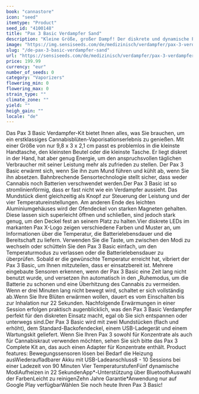 ```yaml
---
book: "cannastore"
icon: "seed"
itemtype: "Product"
seed_id: "4100148"
title: "Pax 3 Basic Verdampfer Sand"
description: "Kleine Größe, großer Dampf! Der diskrete und dynamische Pax 3 Basic bietet alles, was Sie zum Verdampfen benötigen. ✔5 Modi ✔Tragbar ✔Intuitiv"
image: "https://img.sensiseeds.com/de/medizinisch/verdampfer/pax-3-verdampfer-basic-sand-image.png"
slug: "/de-pax-3-basic-verdampfer-sand"
url: "https://sensiseeds.com/de/medizinisch/verdampfer/pax-3-verdampfer-basic-sand?a_aid=cannastore"
price: 199.99
currency: "eur"
number_of_seeds: 0
category: "Vaporizers"
flowering_min: 0
flowering_max: 0
strain_type: ""
climate_zone: ""
yield: ""
heigh_gain: ""
locale: "de"
---
```

Das Pax 3 Basic Verdampfer-Kit bietet Ihnen alles, was Sie brauchen, um ein erstklassiges Cannabisblüten-Vaporisationserlebnis zu genießen. Mit einer Größe von nur 9,8 x 3 x 2,1 cm passt es problemlos in die kleinste Handtasche, den kleinsten Beutel oder die kleinste Tasche. Er liegt diskret in der Hand, hat aber genug Energie, um den anspruchsvollen täglichen Verbraucher mit seiner Leistung mehr als zufrieden zu stellen. Der Pax 3 Basic erwärmt sich, wenn Sie ihn zum Mund führen und kühlt ab, wenn Sie ihn absetzen. Bahnbrechende Sensortechnologie stellt sicher, dass weder Cannabis noch Batterien verschwendet werden.Der Pax 3 Basic ist so stromlinienförmig, dass er fast nicht wie ein Verdampfer aussieht. Das Mundstück dient gleichzeitig als Knopf zur Steuerung der Leistung und der vier Temperatureinstellungen. Am anderen Ende des leichten Aluminiumgehäuses wird der Ofendeckel von starken Magneten gehalten. Diese lassen sich superleicht öffnen und schließen, sind jedoch stark genug, um den Deckel fest an seinem Platz zu halten.Vier diskrete LEDs im markanten Pax X-Logo zeigen verschiedene Farben und Muster an, um Informationen über die Temperatur, die Batterielebensdauer und die Bereitschaft zu liefern. Verwenden Sie die Taste, um zwischen den Modi zu wechseln oder schütteln Sie den Pax 3 Basic einfach, um den Temperaturmodus zu verlassen oder die Batterielebensdauer zu überprüfen. Sobald er die gewünschte Temperatur erreicht hat, vibriert der Pax 3 Basic, um Ihnen mitzuteilen, dass er einsatzbereit ist. Mehrere eingebaute Sensoren erkennen, wenn der Pax 3 Basic eine Zeit lang nicht benutzt wurde, und versetzen ihn automatisch in den „Ruhemodus, um die Batterie zu schonen und eine Überhitzung des Cannabis zu vermeiden. Wenn er drei Minuten lang nicht bewegt wird, schaltet er sich vollständig ab.Wenn Sie Ihre Blüten erwärmen wollen, dauert es vom Einschalten bis zur Inhalation nur 22 Sekunden. Nachfolgende Erwärmungen in einer Session erfolgen praktisch augenblicklich, was den Pax 3 Basic Verdampfer perfekt für den diskreten Einsatz macht, egal ob Sie sich entspannen oder unterwegs sind.Der Pax 3 Basic wird mit zwei Mundstücken (flach und erhöht), dem Standard-Backofendeckel, einem USB-Ladegerät und einem Wartungskit geliefert. Wenn Sie Ihren Pax 3 sowohl für Konzentrate als auch für Cannabiskraut verwenden möchten, sehen Sie sich bitte das Pax 3 Complete Kit an, das auch einen Adapter für Konzentrate enthält. Product features: Bewegungssensoren lösen bei Bedarf die Heizung ausWiederaufladbarer Akku mit USB-Ladeanschluss8 - 10 Sessions bei einer Ladezeit von 90 Minuten Vier TemperaturstufenFünf dynamische ModiAufheizen in 22 SekundenApp*-Unterstützung über BluetoothAuswahl der FarbenLeicht zu reinigenZehn Jahre Garantie*Anwendung nur auf Google Play verfügbarWählen Sie noch heute Ihren Pax 3 Basic!
